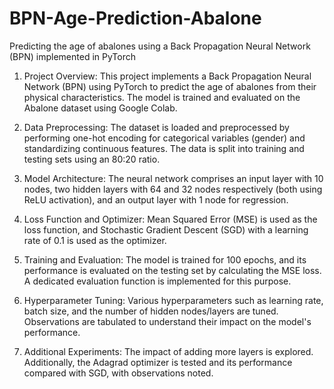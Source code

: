 # BPN-Age-Prediction-Abalone
 Predicting the age of abalones using a Back Propagation Neural Network (BPN) implemented in PyTorch

1. Project Overview: This project implements a Back Propagation Neural Network (BPN) using PyTorch to predict the age of abalones from their physical characteristics. The model is trained and evaluated on the Abalone dataset using Google Colab.

2. Data Preprocessing: The dataset is loaded and preprocessed by performing one-hot encoding for categorical variables (gender) and standardizing continuous features. The data is split into training and testing sets using an 80:20 ratio.

3. Model Architecture: The neural network comprises an input layer with 10 nodes, two hidden layers with 64 and 32 nodes respectively (both using ReLU activation), and an output layer with 1 node for regression.

4. Loss Function and Optimizer: Mean Squared Error (MSE) is used as the loss function, and Stochastic Gradient Descent (SGD) with a learning rate of 0.1 is used as the optimizer.

5. Training and Evaluation: The model is trained for 100 epochs, and its performance is evaluated on the testing set by calculating the MSE loss. A dedicated evaluation function is implemented for this purpose.

6. Hyperparameter Tuning: Various hyperparameters such as learning rate, batch size, and the number of hidden nodes/layers are tuned. Observations are tabulated to understand their impact on the model's performance.

7. Additional Experiments: The impact of adding more layers is explored. Additionally, the Adagrad optimizer is tested and its performance compared with SGD, with observations noted.
